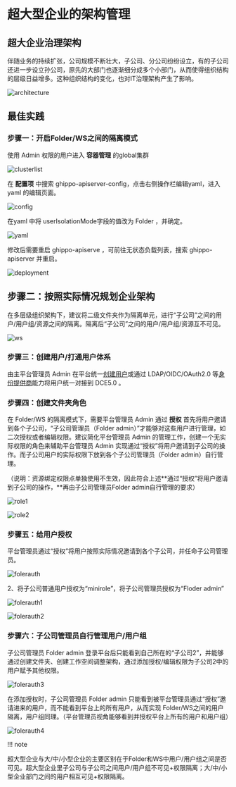 # 超大型企业的架构管理

## **超大企业治理架构**

伴随业务的持续扩张，公司规模不断壮大，子公司、分公司纷纷设立，有的子公司还进一步设立孙公司，原先的大部门也逐渐细分成多个小部门，从而使得组织结构的层级日益增多。这种组织结构的变化，也对IT治理架构产生了影响。

![architecture](../images/1.png)

## **最佳实践**
### 步骤一：开启Folder/WS之间的隔离模式
使用 Admin 权限的用户进入 __容器管理__ 的global集群

![clusterlist](../images/2.png)

在 __配置项__ 中搜索 ghippo-apiserver-config，点击右侧操作栏编辑yaml，进入 yaml 的编辑页面。

![config](../images/3.png)

在yaml 中将 userIsolationMode字段的值改为 Folder ，并确定。

![yaml](../images/4.png)

修改后需要重启 ghippo-apiserve ，可前往无状态负载列表，搜索 ghippo-apiserver 并重启。

![deployment](../images/5.png)

## 步骤二：按照实际情况规划企业架构

在多层级组织架构下，建议将二级文件夹作为隔离单元，进行“子公司”之间的用户/用户组/资源之间的隔离。隔离后“子公司”之间的用户/用户组/资源互不可见。

![ws](../images/6.png)

### 步骤三：创建用户/打通用户体系

由主平台管理员 Admin 在平台统一[创建用户](../user-guide/access-control/user.md)或通过 LDAP/OIDC/OAuth2.0 等[身份提供商](../user-guide/access-control/ldap.md)能力将用户统一对接到 DCE5.0 。

### 步骤四：创建文件夹角色

在 Folder/WS 的隔离模式下，需要平台管理员 Admin 通过 __授权__ 首先将用户邀请到各个子公司，“子公司管理员（Folder admin）”才能够对这些用户进行管理，如二次授权或者编辑权限。建议简化平台管理员 Admin 的管理工作，创建一个无实际权限的角色来辅助平台管理员 Admin 实现通过“授权”将用户邀请到子公司的操作。而子公司用户的实际权限下放到各个子公司管理员（Folder admin）自行管理。

（说明：资源绑定权限点单独使用不生效，因此符合上述**通过“授权”将用户邀请到子公司的操作，**再由子公司管理员Folder admin自行管理的要求）

![role1](../images/7.png)

![role2](../images/8.png)

### 步骤五：给用户授权

平台管理员通过“授权”将用户按照实际情况邀请到各个子公司，并任命子公司管理员。

![folerauth](../images/9.png)

2、将子公司普通用户授权为“minirole”，将子公司管理员授权为“Floder admin”

![folerauth1](../images/10.png)

![folerauth2](../images/11.png)

### 步骤六：子公司管理员自行管理用户/用户组

子公司管理员 Folder admin 登录平台后只能看到自己所在的“子公司2”，并能够通过创建文件夹、创建工作空间调整架构，通过添加授权/编辑权限为子公司2中的用户赋予其他权限。

![folerauth3](../images/12.png)

在添加授权时，子公司管理员 Folder admin 只能看到被平台管理员通过“授权”邀请进来的用户，而不能看到平台上的所有用户，从而实现 Folder/WS之间的用户隔离，用户组同理。（平台管理员视角能够看到并授权平台上所有的用户和用户组）

![folerauth4](../images/13.png)

   !!! note
   
超大型企业与大/中/小型企业的主要区别在于Folder和WS中用户/用户组之间是否可见。超大型企业里子公司与子公司之间用户/用户组不可见+权限隔离；大/中/小型企业部门之间的用户相互可见+权限隔离。